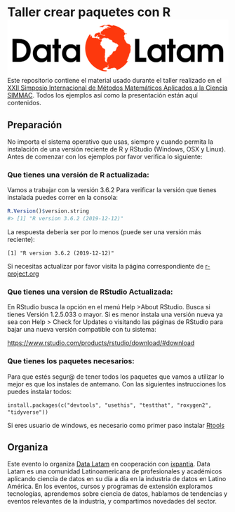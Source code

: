 
<!-- README.md is generated from README.Rmd. Please edit that file -->

# Taller crear paquetes con R <a href='http://www.datalatam.com/'><img src='img/logo_datalatam.png' align="right" height="130" /></a>

<!-- badges: start -->

<!-- badges: end -->

Este repositorio contiene el material usado durante el taller realizado
en el [XXII Simposio Internacional de Métodos Matemáticos Aplicados a la
Ciencia SIMMAC](http://simmac.ucr.ac.cr/index.php/es/). Todos los
ejemplos así como la presentación están aquí contenidos.

## Preparación

No importa el sistema operativo que usas, siempre y cuando permita la
instalación de una versión reciente de R y RStudio (Windows, OSX y
Linux). Antes de comenzar con los ejemplos por favor verifica lo
siguiente:

### **Que tienes una versión de R actualizada:**

Vamos a trabajar con la versión 3.6.2 Para verificar la versión que
tienes instalada puedes correr en la consola:

``` r
R.Version()$version.string
#> [1] "R version 3.6.2 (2019-12-12)"
```

La respuesta debería ser por lo menos (puede ser una versión más
reciente):

    [1] "R version 3.6.2 (2019-12-12)"

Si necesitas actualizar por favor visita la página correspondiente de
[r-project.org](https://cloud.r-project.org/)

### **Que tienes una version de RStudio Actualizada:**

En RStudio busca la opción en el menú Help \>About RStudio. Busca si
tienes Versión 1.2.5.033 o mayor. Si es menor instala una versión nueva
ya sea con Help \> Check for Updates o visitando las páginas de RStudio
para bajar una nueva versión compatible con tu sistema:

<https://www.rstudio.com/products/rstudio/download/#download>

### **Que tienes los paquetes necesarios:**

Para que estés segur@ de tener todos los paquetes que vamos a utilizar
lo mejor es que los instales de antemano. Con las siguientes
instrucciones los puedes instalar
    todos:

    install.packages(c("devtools", "usethis", "testthat", "roxygen2", "tidyverse")) 

Si eres usuario de windows, es necesario como primer paso instalar
[Rtools](https://cran.r-project.org/bin/windows/Rtools/)

## Organiza

Este evento lo organiza [Data Latam](http://wwww.datalatam.com) en
cooperación con [ixpantia](https://www.ixpantia.com). Data Latam es una
comunidad Latinoamericana de profesionales y académicos aplicando
ciencia de datos en su día a día en la industria de datos en Latino
América. En los eventos, cursos y programas de extensión exploramos
tecnologías, aprendemos sobre ciencia de datos, hablamos de tendencias y
eventos relevantes de la industria, y compartimos novedades del sector.
